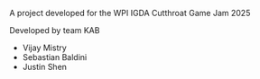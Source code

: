 A project developed for the WPI IGDA Cutthroat Game Jam 2025

Developed by team KAB
- Vijay Mistry
- Sebastian Baldini
- Justin Shen

